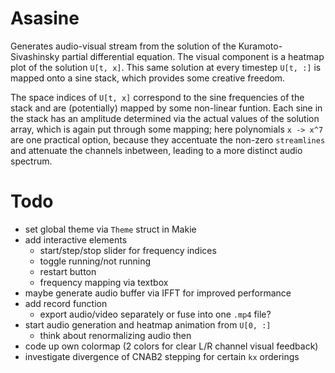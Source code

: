 # Asasine
Generates audio-visual stream from the solution of the Kuramoto-Sivashinsky partial differential equation. The visual component is a heatmap plot of the solution `U[t, x]`. This same solution at every timestep `U[t, :]` is mapped onto a sine stack, which provides some creative freedom.

The space indices of `U[t, x]` correspond to the sine frequencies of the stack and are (potentially) mapped by some non-linear funtion. Each sine in the stack has an amplitude determined via the actual values of the solution array, which is again put through some mapping; here polynomials `x -> x^7` are one practical option, because they accentuate the non-zero `streamlines` and attenuate the channels inbetween, leading to a more distinct audio spectrum.

# Todo
- set global theme via `Theme` struct in Makie
- add interactive elements
  - start/step/stop slider for frequency indices
  - toggle running/not running
  - restart button
  - frequency mapping via textbox
- maybe generate audio buffer via IFFT for improved performance
- add record function
  - export audio/video separately or fuse into one `.mp4` file?
- start audio generation and heatmap animation from `U[0, :]`
  - think about renormalizing audio then
- code up own colormap (2 colors for clear L/R channel visual feedback)
- investigate divergence of CNAB2 stepping for certain `kx` orderings
